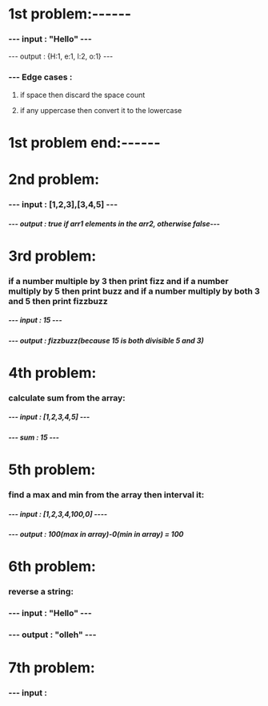 # 1st problem:------

### --- input : "Hello" ---

--- output : {H:1, e:1, l:2, o:1} ---

### --- Edge cases :

1. if space then discard the space count

2. if any uppercase then convert it to the lowercase

# 1st problem end:------

# 2nd problem:

### --- input : [1,2,3],[3,4,5] ---

##### --- output : true if arr1 elements in the arr2, otherwise false---

# 3rd problem:

### if a number multiple by 3 then print fizz and if a number multiply by 5 then print buzz and if a number multiply by both 3 and 5 then print fizzbuzz

##### --- input : 15 ---

##### --- output : fizzbuzz(because 15 is both divisible 5 and 3)

# 4th problem:

### calculate sum from the array:

##### --- input : [1,2,3,4,5] ---

##### --- sum : 15 ---

# 5th problem:

### find a max and min from the array then interval it:

##### --- input : [1,2,3,4,100,0] ----

##### --- output : 100(max in array)-0(min in array) = 100

# 6th problem:

### reverse a string:

### --- input : "Hello" ---

### --- output : "olleh" ---

# 7th problem:

### --- input :
